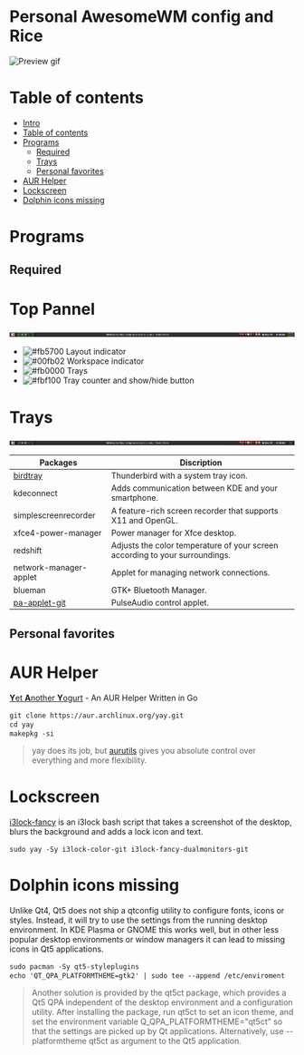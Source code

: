 Personal AwesomeWM config and Rice
==================================

![Preview gif](rice.gif?raw=true)

Table of contents
=================
<!--ts-->
   * [Intro](#personal-awesomewm-config-and-rice)
   * [Table of contents](#table-of-contents)
   * [Programs](#programs)
      * [Required](#required)
      * [Trays](#trays)
      * [Personal favorites](#personal-favorites)
   * [AUR Helper](#aur-helper)
   * [Lockscreen](#lockscreen)
   * [Dolphin icons missing](#dolphin-icons-missing)
<!--te-->

Programs
========

Required
--------

Top Pannel
==========
![Screenshot of top pannel](toppannel.png)

- ![#fb5700](https://placehold.it/15/fb5700/000000?text=+) Layout indicator
- ![#00fb02](https://placehold.it/15/00fb02/000000?text=+) Workspace indicator
- ![#fb0000](https://placehold.it/15/fb0000/000000?text=+) Trays
- ![#fbf100](https://placehold.it/15/fbf100/000000?text=+) Tray counter and show/hide button


Trays
=====
![Screenshot of trays](tray.png)

| Packages |Discription|
|---|---|
|[birdtray](https://github.com/gyunaev/birdtray)|Thunderbird with a system tray icon.|
|kdeconnect|Adds communication between KDE and your smartphone.|
|simplescreenrecorder|A feature-rich screen recorder that supports X11 and OpenGL.|
|xfce4-power-manager|Power manager for Xfce desktop.|
|redshift|Adjusts the color temperature of your screen according to your surroundings.|
|network-manager-applet|Applet for managing network connections.|
|blueman|GTK+ Bluetooth Manager.|
|[pa-applet-git](https://github.com/fernandotcl/pa-applet)|PulseAudio control applet.|


Personal favorites
------------------

AUR Helper
==========
[**Y**et **A**nother **Y**ogurt](https://github.com/Jguer/yay) - An AUR Helper Written in Go
```
git clone https://aur.archlinux.org/yay.git
cd yay
makepkg -si
```
> yay does its job, but [aurutils](https://github.com/AladW/aurutils) gives you absolute control over everything and more flexibility.


Lockscreen
==========
[i3lock-fancy](https://github.com/meskarune/i3lock-fancy) is an i3lock bash script that takes a screenshot of the desktop, blurs the background and adds a lock icon and text.
```
sudo yay -Sy i3lock-color-git i3lock-fancy-dualmonitors-git
```


Dolphin icons missing
=====================
Unlike Qt4, Qt5 does not ship a qtconfig utility to configure fonts, icons or styles. Instead, it will try to use the settings from the running desktop environment. In KDE Plasma or GNOME this works well, but in other less popular desktop environments or window managers it can lead to missing icons in Qt5 applications.
```
sudo pacman -Sy qt5-styleplugins  
echo 'QT_QPA_PLATFORMTHEME=gtk2' | sudo tee --append /etc/enviroment
```
> Another solution is provided by the qt5ct package, which provides a Qt5 QPA independent of the desktop environment and a configuration utility. After installing the package, run qt5ct to set an icon theme, and set the environment variable Q\_QPA\_PLATFORMTHEME="qt5ct" so that the settings are picked up by Qt applications. Alternatively, use --platformtheme qt5ct as argument to the Qt5 application. 
